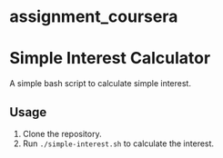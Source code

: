 # assignment_coursera

# Simple Interest Calculator
A simple bash script to calculate simple interest.

## Usage
1. Clone the repository.
2. Run `./simple-interest.sh` to calculate the interest.
